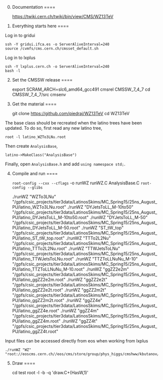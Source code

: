 0. Documentation
====

    https://twiki.cern.ch/twiki/bin/view/CMS/WZ13TeV


1. Everything starts here
====

Log in to gridui

    ssh -Y gridui.ifca.es -o ServerAliveInterval=240
    source /cvmfs/cms.cern.ch/cmsset_default.sh

Log in to lxplus

    ssh -Y lxplus.cern.ch -o ServerAliveInterval=240
    bash -l


2. Set the CMSSW release
====

    export SCRAM_ARCH=slc6_amd64_gcc491
    cmsrel CMSSW_7_4_7
    cd CMSSW_7_4_7/src
    cmsenv


3. Get the material
====

    git clone https://github.com/piedraj/WZ13TeV
    cd WZ13TeV

The base class should be recreated when the latino trees have been updated. To do so, first read any new latino tree,

    root -l latino_WZTo3LNu.root

Then create `AnalysisBase`,

    latino->MakeClass("AnalysisBase")

Finally, open `AnalysisBase.h` and add `using namespace std;`.


4. Compile and run
====

    `root-config --cxx --cflags` -o runWZ runWZ.C AnalysisBase.C `root-config --glibs`

    ./runWZ "WZTo3LNu"            "/gpfs/csic_projects/tier3data/LatinosSkims/MC_Spring15/25ns_August_PU/latino_WZTo3LNu.root"
    ./runWZ "DYJetsToLL_M-10to50" "/gpfs/csic_projects/tier3data/LatinosSkims/MC_Spring15/25ns_August_PU/latino_DYJetsToLL_M-10to50.root"
    ./runWZ "DYJetsToLL_M-50"     "/gpfs/csic_projects/tier3data/LatinosSkims/MC_Spring15/25ns_August_PU/latino_DYJetsToLL_M-50.root"
    ./runWZ "ST_tW_top"           "/gpfs/csic_projects/tier3data/LatinosSkims/MC_Spring15/25ns_August_PU/latino_ST_tW_top.root"
    ./runWZ "TTTo2L2Nu"           "/gpfs/csic_projects/tier3data/LatinosSkims/MC_Spring15/25ns_August_PU/latino_TTTo2L2Nu.root"
    ./runWZ "TTWJetsToLNu"        "/gpfs/csic_projects/tier3data/LatinosSkims/MC_Spring15/25ns_August_PU/latino_TTWJetsToLNu.root"
    ./runWZ "TTZToLLNuNu_M-10"    "/gpfs/csic_projects/tier3data/LatinosSkims/MC_Spring15/25ns_August_PU/latino_TTZToLLNuNu_M-10.root"
    ./runWZ "ggZZ2e2m"            "/gpfs/csic_projects/tier3data/LatinosSkims/MC_Spring15/25ns_August_PU/latino_ggZZ2e2m.root"
    ./runWZ "ggZZ2e2t"            "/gpfs/csic_projects/tier3data/LatinosSkims/MC_Spring15/25ns_August_PU/latino_ggZZ2e2t.root"
    ./runWZ "ggZZ2m2t"            "/gpfs/csic_projects/tier3data/LatinosSkims/MC_Spring15/25ns_August_PU/latino_ggZZ2m2t.root"
    ./runWZ "ggZZ4e"              "/gpfs/csic_projects/tier3data/LatinosSkims/MC_Spring15/25ns_August_PU/latino_ggZZ4e.root"
    ./runWZ "ggZZ4m"              "/gpfs/csic_projects/tier3data/LatinosSkims/MC_Spring15/25ns_August_PU/latino_ggZZ4m.root"
    ./runWZ "ggZZ4t"              "/gpfs/csic_projects/tier3data/LatinosSkims/MC_Spring15/25ns_August_PU/latino_ggZZ4t.root"

Input files can be accessed directly from eos when working from lxplus

    ./runWZ "WZ" "root://eoscms.cern.ch//eos/cms/store/group/phys_higgs/cmshww/kbutanov/RunII/15Jul/25ns/latino_WZ.root"


5. Draw
====

    cd test
    root -l -b -q 'draw.C+(HasW,1)'

